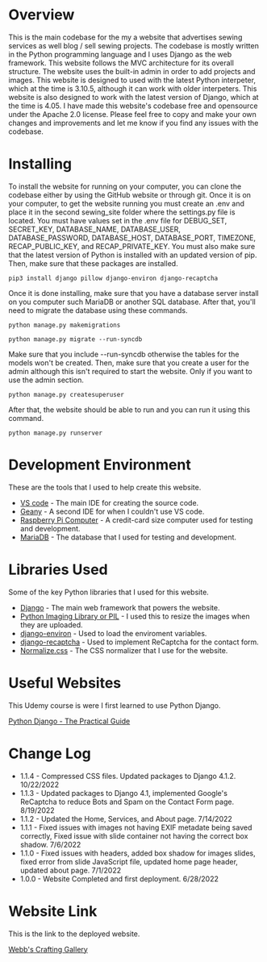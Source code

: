 # Overview
This is the main codebase for the my a website that advertises sewing services as well blog / sell
sewing projects. The codebase is mostly written in the Python programming language and I uses
Django as the web framework. This website follows the MVC architecture for its overall structure.
The website uses the built-in admin in order to add projects and images. This website is designed
to used with the latest Python interpeter, which at the time is 3.10.5, although it can work with
older interpeters. This website is also designed to work with the latest version of Django, which
at the time is 4.05. I have made this website's codebase free and opensource under the Apache 2.0
license. Please feel free to copy and make your own changes and improvements and let me know if you
find any issues with the codebase.

# Installing
To install the website for running on your computer, you can clone the codebase either by
using the GitHub website or through git. Once it is on your computer, to get the website
running you must create an .env and place it in the second sewing_site folder where the settings.py
file is located. You must have values set in the .env file for DEBUG_SET, SECRET_KEY, DATABASE_NAME,
DATABASE_USER, DATABASE_PASSWORD, DATABASE_HOST, DATABASE_PORT, TIMEZONE, RECAP_PUBLIC_KEY, and RECAP_PRIVATE_KEY. You must also
make sure that the latest version of Python is installed with an updated version of pip.
Then, make sure that these packages are installed.
```
pip3 install django pillow django-environ django-recaptcha
```
Once it is done installing, make sure that you have a database server install on you computer
such MariaDB or another SQL database. After that, you'll need to migrate the database using
these commands.
```
python manage.py makemigrations
```
```
python manage.py migrate --run-syncdb
```
Make sure that you include --run-syncdb otherwise the tables for the models won't be created.
Then, make sure that you create a user for the admin although this isn't required to start
the website. Only if you want to use the admin section.
```
python manage.py createsuperuser
```
After that, the website should be able to run and you can run it using this command.
```
python manage.py runserver
```

# Development Environment
These are the tools that I used to help create this website.

* [VS code](https://code.visualstudio.com/) - The main IDE for creating the source code.
* [Geany](https://www.geany.org/) - A second IDE for when I couldn't use VS code.
* [Raspberry Pi Computer](https://www.raspberrypi.org/) - A credit-card size computer used for
testing and development.
* [MariaDB](https://mariadb.org/) - The database that I used for testing and development.

# Libraries Used
Some of the key Python libraries that I used for this website.

* [Django](https://www.djangoproject.com/) - The main web framework that powers the website.
* [Python Imaging Library or PIL](https://python-pillow.org/) - I used this to resize the images when they are uploaded.
* [django-environ](https://django-environ.readthedocs.io/en/latest/) - Used to load the enviroment variables.
* [django-recaptcha](https://github.com/torchbox/django-recaptcha) - Used to implement ReCaptcha for the contact form.
* [Normalize.css](https://necolas.github.io/normalize.css/) - The CSS normalizer that I use for the website.

# Useful Websites
This Udemy course is were I first learned to use Python Django.

[Python Django - The Practical Guide](https://www.udemy.com/share/104wQs3@1bRZKG7_5UNHtevDwosC4eWZpqtrUvGa3nxuJJabAWCRZwypeSWaMlcIr1qO-duONw==/)

# Change Log
* 1.1.4 - Compressed CSS files. Updated packages to Django 4.1.2. 10/22/2022
* 1.1.3 - Updated packages to Django 4.1, implemented Google's ReCaptcha to reduce Bots and Spam on the Contact Form page. 8/19/2022
* 1.1.2 - Updated the Home, Services, and About page. 7/14/2022
* 1.1.1 - Fixed issues with images not having EXIF metadate being saved correctly, Fixed issue with slide container not having the correct box shadow. 7/6/2022
* 1.1.0 - Fixed issues with headers, added box shadow for images slides, fixed error from slide JavaScript file, updated home page header, updated about page. 7/1/2022
* 1.0.0 - Website Completed and first deployment. 6/28/2022

# Website Link
This is the link to the deployed website.

[Webb's Crafting Gallery](https://www.webbcraftinggallery.com/)